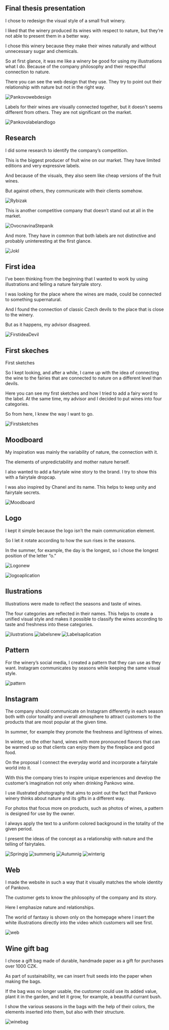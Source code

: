 ## Final thesis presentation

I chose to redesign the visual style of a small fruit winery.

I liked that the winery produced its wines with respect to nature, but they’re not able to present them in a better way.

I chose this winery because they make their wines naturally and without unnecessary sugar and chemicals.

So at first glance, it was me like a winery be good for using my illustrations what I do. Because of the company philosophy and their respectful connection to nature.

There you can see the web design that they use. They try to point out their relationship with nature but not in the right way.

![Pankovowebdesign](pankovo.jpg)

Labels for their wines are visually connected together, but it doesn't seems different from others. 
They are not significant on the market.

![Pankovolabelandlogo](pankovolabelandlogo.jpg)
 
## Research 

I did some research to identify the company’s competition.

This is the biggest producer of fruit wine on our market. They have limited editions and very expressive labels.

And because of the visuals, they also seem like cheap versions of the fruit wines.

But against others, they communicate with their clients somehow.

![Rybizak](rybizak.jpg)

This is another competitive company that doesn’t stand out at all in the market.

![OvocnavinaStepanik](ovocnavina.jpg)

And more. They have in common that both labels are not distinctive and probably uninteresting at the first glance.

![Jokl](jokl.jpg)

## First idea

I’ve been thinking from the beginning that I wanted to work by using illustrations and telling a nature fairytale story.

I was looking for the place where the wines are made, could be connected to something supernatural.

And I found the connection of classic Czech devils to the place that is close to the winery.

But as it happens, my advisor disagreed.


![FirstideaDevil](firstidea.jpg)

## First skeches

First sketches

So I kept looking, and after a while, I came up with the idea of connecting the wine to the fairies that are connected to nature on a different level than devils.

Here you can see my first sketches and how I tried to add a fairy word to the label. At the same time, my advisor and I decided to put wines into four categories.

So from here, I knew the way I want to go.

![Firstsketches](firstsketches.jpg)

## Moodboard

My inspiration was mainly the variability of nature, the connection with it. 

The elements of unpredictability and mother nature herself.

I also wanted to add a fairytale wine story to the brand. I try to show this with a fairytale dropcap. 

I was also inspired by Chanel and its name. This helps to keep unity and fairytale secrets.

![Moodboard](moodboard.jpg)

## Logo 

I kept it simple because the logo isn’t the main communication element.

So I let it rotate according to how the sun rises in the seasons.

In the summer, for example, the day is the longest, so I chose the longest position of the letter “o.”

![Logonew](logo.jpg)

![logoaplication](logoaplication.jpg)

## Ilustrations 

Illustrations were made to reflect the seasons and taste of wines.

The four categories are reflected in their names. This helps to create a unified visual style and makes it possible to classify the wines according to taste and freshness into these categories.

![ilustrations](ilustrations.jpg)
![labelsnew](labels.jpg)
![Labelsaplication](labelsaplication.jpg)

## Pattern 

For the winery’s social media, I created a pattern that they can use as they want. Instagram communicates by seasons while keeping the same visual style.

![pattern](pattern.jpg)

## Instagram

The company should communicate on Instagram differently in each season both with color tonality and overall atmosphere to attract customers to the products that are most popular at the given time.

In summer, for example they promote the freshness and lightness of wines.

In winter, on the other hand, wines with more pronounced flavors that can be warmed up so that clients can enjoy them by the fireplace and good food.

On the proposal I connect the everyday world and incorporate a fairytale world into it.

With this the company tries to inspire unique experiences and develop the customer’s imagination not only when drinking Pankovo wine.

I use illustrated photography that aims to point out the fact that Pankovo winery thinks about nature and its gifts in a different way.

For photos that focus more on products, such as photos of wines, a pattern is designed for use by the owner.

I always apply the text to a uniform colored background in the totality of the given period.

I present the ideas of the concept as a relationship with nature and the telling of fairytales.


![Springig](springinstagram.jpg)
![summerig](summerinsta.jpg)
![Autumnig](autumninsta.jpg)
![winterig](winterinsta.jpg)

## Web 

I made the website in such a way that it visually matches the whole identity of Pankovo.

The customer gets to know the philosophy of the company and its story.

Here I emphasize nature and relationships.

The world of fantasy is shown only on the homepage where I insert the white illustrations directly into the video which customers will see first.

![web](webdesign.jpg)

## Wine gift bag

I chose a gift bag made of durable, handmade paper as a gift for purchases over 1000 CZK.

As part of sustainability, we can insert fruit seeds into the paper when making the bags.

If the bag was no longer usable, the customer could use its added value, plant it in the garden, and let it grow, for example, a beautiful currant bush.

I show the various seasons in the bags with the help of their colors, the elements inserted into them, but also with their structure.

![winebag](bagforwines.jpg)
